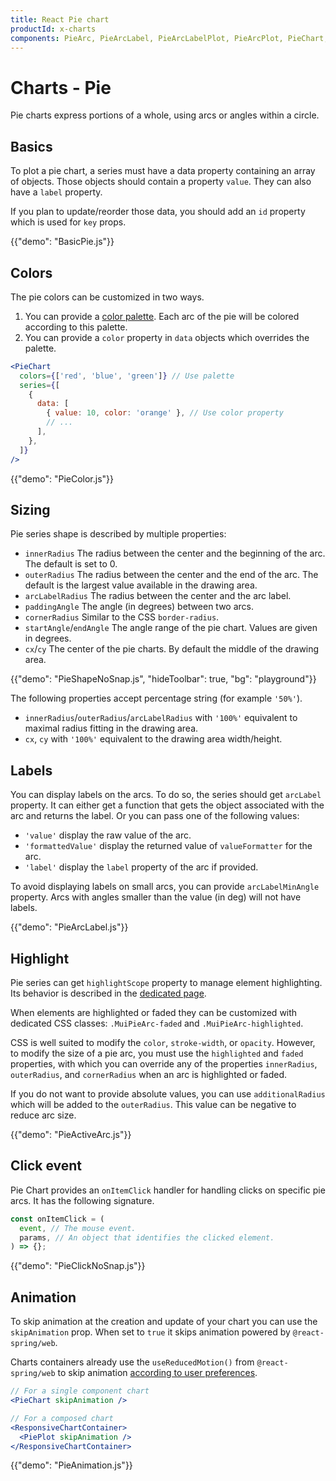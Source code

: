 ```yaml
---
title: React Pie chart
productId: x-charts
components: PieArc, PieArcLabel, PieArcLabelPlot, PieArcPlot, PieChart, PiePlot
---
```


# Charts - Pie

<p class="description">Pie charts express portions of a whole, using arcs or angles within a circle.</p>

## Basics

To plot a pie chart, a series must have a data property containing an array of objects.
Those objects should contain a property `value`.
They can also have a `label` property.

If you plan to update/reorder those data, you should add an `id` property which is used for `key` props.

{{"demo": "BasicPie.js"}}

## Colors

The pie colors can be customized in two ways.

1. You can provide a [color palette](/x/react-charts/styling/#color-palette). Each arc of the pie will be colored according to this palette.
2. You can provide a `color` property in `data` objects which overrides the palette.

```jsx
<PieChart
  colors={['red', 'blue', 'green']} // Use palette
  series={[
    {
      data: [
        { value: 10, color: 'orange' }, // Use color property
        // ...
      ],
    },
  ]}
/>
```

{{"demo": "PieColor.js"}}

## Sizing

Pie series shape is described by multiple properties:

- `innerRadius` The radius between the center and the beginning of the arc. The default is set to 0.
- `outerRadius` The radius between the center and the end of the arc. The default is the largest value available in the drawing area.
- `arcLabelRadius` The radius between the center and the arc label.
- `paddingAngle` The angle (in degrees) between two arcs.
- `cornerRadius` Similar to the CSS `border-radius`.
- `startAngle`/`endAngle` The angle range of the pie chart. Values are given in degrees.
- `cx`/`cy` The center of the pie charts. By default the middle of the drawing area.

{{"demo": "PieShapeNoSnap.js", "hideToolbar": true, "bg": "playground"}}

The following properties accept percentage string (for example `'50%'`).

- `innerRadius`/`outerRadius`/`arcLabelRadius` with `'100%'` equivalent to maximal radius fitting in the drawing area.
- `cx`, `cy` with `'100%'` equivalent to the drawing area width/height.

## Labels

You can display labels on the arcs.
To do so, the series should get `arcLabel` property.
It can either get a function that gets the object associated with the arc and returns the label.
Or you can pass one of the following values:

- `'value'` display the raw value of the arc.
- `'formattedValue'` display the returned value of `valueFormatter` for the arc.
- `'label'` display the `label` property of the arc if provided.

To avoid displaying labels on small arcs, you can provide `arcLabelMinAngle` property.
Arcs with angles smaller than the value (in deg) will not have labels.

{{"demo": "PieArcLabel.js"}}

## Highlight

Pie series can get `highlightScope` property to manage element highlighting.
Its behavior is described in the [dedicated page](/x/react-charts/highlighting/#highlighting-series).

When elements are highlighted or faded they can be customized with dedicated CSS classes: `.MuiPieArc-faded` and `.MuiPieArc-highlighted`.

CSS is well suited to modify the `color`, `stroke-width`, or `opacity`.
However, to modify the size of a pie arc, you must use the `highlighted` and `faded` properties, with which you can override any of the properties `innerRadius`, `outerRadius`, and `cornerRadius` when an arc is highlighted or faded.

If you do not want to provide absolute values, you can use `additionalRadius` which will be added to the `outerRadius`.
This value can be negative to reduce arc size.

{{"demo": "PieActiveArc.js"}}

## Click event

Pie Chart provides an `onItemClick` handler for handling clicks on specific pie arcs.
It has the following signature.

```js
const onItemClick = (
  event, // The mouse event.
  params, // An object that identifies the clicked element.
) => {};
```

{{"demo": "PieClickNoSnap.js"}}

## Animation

To skip animation at the creation and update of your chart you can use the `skipAnimation` prop.
When set to `true` it skips animation powered by `@react-spring/web`.

Charts containers already use the `useReducedMotion()` from `@react-spring/web` to skip animation [according to user preferences](https://react-spring.dev/docs/utilities/use-reduced-motion#why-is-it-important).

```jsx
// For a single component chart
<PieChart skipAnimation />

// For a composed chart
<ResponsiveChartContainer>
  <PiePlot skipAnimation />
</ResponsiveChartContainer>
```

{{"demo": "PieAnimation.js"}}
